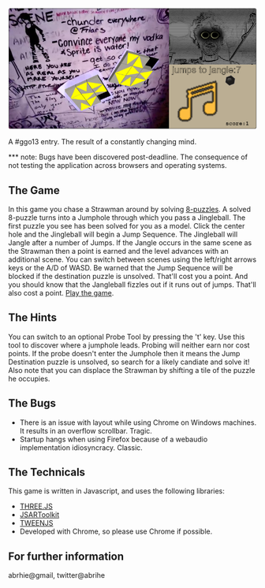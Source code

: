 ![Product of a Disheveled Mind](screenshot.png)

A #ggo13 entry. The result of a constantly changing mind.

*** note: Bugs have been discovered post-deadline. The consequence of not testing the application across browsers and operating systems.

## The Game
In this game you chase a Strawman around by solving [8-puzzles](http://en.wikipedia.org/wiki/15_puzzle). A solved 8-puzzle turns into a Jumphole through which you pass a Jingleball. The first puzzle you see has been solved for you as a model. Click the center hole and the Jingleball will begin a Jump Sequence. The Jingleball will Jangle after a number of Jumps. If the Jangle occurs in the same scene as the Strawman then a point is earned and the level advances with an additional scene. You can switch between scenes using the left/right arrows keys or the A/D of WASD. Be warned that the Jump Sequence will be blocked if the destination puzzle is unsolved. That'll cost you a point. And you should know that the Jangleball fizzles out if it runs out of jumps. That'll also cost a point. [Play the game](http://abrie.github.io/game-off-2013/).

## The Hints
You can switch to an optional Probe Tool by pressing the 't' key. Use this tool to discover where a jumphole leads. Probing will neither earn nor cost points. If the probe doesn't enter the Jumphole then it means the Jump Destination puzzle is unsolved, so search for a likely candiate and solve it! Also note that you can displace the Strawman by shifting a tile of the puzzle he occupies.

## The Bugs
* There is an issue with layout while using Chrome on Windows machines. It results in an overflow scrollbar. Tragic.
* Startup hangs when using Firefox because of a webaudio implementation idiosyncracy. Classic.

## The Technicals
This game is written in Javascript, and uses the following libraries:
* [THREE.JS](http://threejs.org)
* [JSARToolkit](https://github.com/kig/JSARToolKit)
* [TWEENJS](https://github.com/sole/tween.js/)
* Developed with Chrome, so please use Chrome if possible.

## For further information
abrhie@gmail, twitter@abrihe
